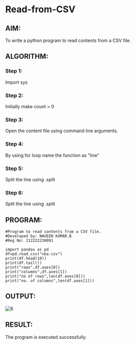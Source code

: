 # Read-from-CSV

## AIM:

To write a python program to read contents from a CSV file.

## ALGORITHM: 
### Step 1:
Import sys
### Step 2: 
Initially make count = 0 
### Step 3: 
Open the content file using command line arguments.
### Step 4:  
By using for loop name the function as "line"
### Step 5: 
Split the line using .split
### Step 6: 
Split the line using .split

## PROGRAM:
~~~
#Program to read contents from a CSV file.
#Developed by: NAVEEN KUMAR.B
#Reg No: 212222230091

import pandas as pd
df=pd.read_csv("nba.csv")
print(df.head(10))
print(df.tail())
print("rows",df.axes[0])
print("columns",df.axes[1])
print("no of rows",len(df.axes[0]))
print("no. of columns",len(df.axes[1]))
~~~
## OUTPUT:

![6](https://github.com/ArchanaSharikalHarinarayanan/Read-from-CSV/assets/148514544/10fae76f-62ff-4d42-a174-bf5d3551f542)

## RESULT:

The program is executed successfully.
